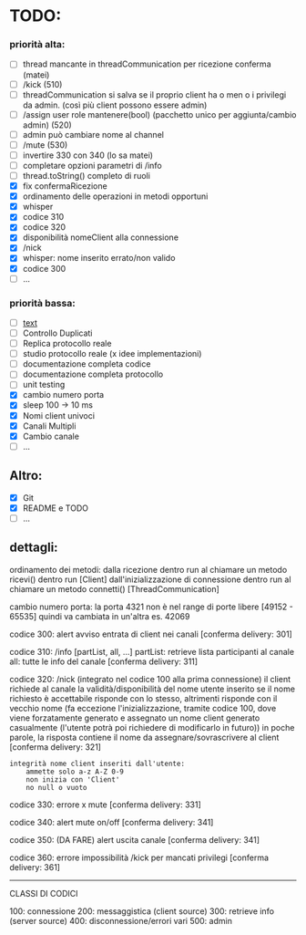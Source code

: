 # TODO:
### priorità alta:
- [ ] thread mancante in threadCommunication per ricezione conferma (matei)
- [ ] /kick (510)
- [ ] threadCommunication si salva se il proprio client ha o men o i privilegi da admin. (così più client possono essere admin)
- [ ] /assign user role mantenere(bool) (pacchetto unico per aggiunta/cambio admin) (520)
- [ ] admin può cambiare nome al channel
- [ ] /mute (530)
- [ ] invertire 330 con 340 (lo sa matei)
- [ ] completare opzioni parametri di /info
- [ ] thread.toString() completo di ruoli
- [x] fix confermaRicezione
- [x] ordinamento delle operazioni in metodi opportuni
- [x] whisper
- [x] codice 310
- [x] codice 320
- [x] disponibilità nomeClient alla connessione
- [x] /nick
- [x] whisper: nome inserito errato/non valido
- [x] codice 300
- [ ] ...

### priorità bassa:
- [ ] [text](https://github.com/inspircd/inspircd/releases/tag/v4.4.0)
- [ ] Controllo Duplicati
- [ ] Replica protocollo reale
- [ ] studio protocollo reale (x idee implementazioni)
- [ ] documentazione completa codice
- [ ] documentazione completa protocollo
- [ ] unit testing
- [x] cambio numero porta
- [x] sleep 100 -> 10 ms
- [x] Nomi client univoci
- [x] Canali Multipli
- [x] Cambio canale
- [ ] ...

## Altro:
- [x] Git
- [x] README e TODO
- [ ] ...

## dettagli:
ordinamento dei metodi:
    dalla ricezione dentro run al chiamare un metodo ricevi() dentro run [Client]
    dall'inizializzazione di connessione dentro run al chiamare un metodo connetti() [ThreadCommunication]

cambio numero porta:
    la porta 4321 non è nel range di porte libere [49152 - 65535] quindi va cambiata in un'altra es. 42069

codice 300:
    alert avviso entrata di client nei canali
    [conferma delivery: 301]

codice 310:
    /info [partList, all, ...]
    partList: retrieve lista participanti al canale
    all: tutte le info del canale
    [conferma delivery: 311]

codice 320:
    /nick
    (integrato nel codice 100 alla prima connessione)
    il client richiede al canale la validità/disponibilità del nome utente inserito
    se il nome richiesto è accettabile risponde con lo stesso, altrimenti risponde con il vecchio nome
    (fa eccezione l'inizializzazione, tramite codice 100, dove viene forzatamente generato e assegnato un nome client generato casualmente (l'utente potrà poi richiedere di modificarlo in futuro))
    in poche parole, la risposta contiene il nome da assegnare/sovrascrivere al client
    [conferma delivery: 321]

    integrità nome client inseriti dall'utente:
        ammette solo a-z A-Z 0-9
        non inizia con 'Client'
        no null o vuoto

codice 330:
    errore x mute
    [conferma delivery: 331]

codice 340:
    alert mute on/off
    [conferma delivery: 341]

codice 350: (DA FARE)
    alert uscita canale
    [conferma delivery: 341]

codice 360:
    errore impossibilità /kick per mancati privilegi
    [conferma delivery: 361]

---
CLASSI DI CODICI

100: connessione
200: messaggistica (client source)
300: retrieve info (server source)
400: disconnessione/errori vari
500: admin

